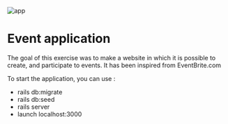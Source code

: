 ![app](https://www.flaticon.com/premium-icon/icons/svg/3264/3264575.svg)

# Event application

The goal of this exercise was to make a website in which it is possible to create, and participate to events. It has been inspired from EventBrite.com


To start the application, you can use :
 - rails db:migrate
 - rails db:seed
 - rails server
 - launch localhost:3000
 
 
